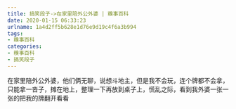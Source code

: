 ```yaml
---
title: 搞笑段子->在家里陪外公外婆 | 糗事百科
date: 2020-01-15 06:33:23
urlname: 1a4d2ff5b628e1d76e9d19c4f6a3b994
tags: 
- 糗事百科
categories:
- 糗事百科
- 搞笑段子
---
```

在家里陪外公外婆，他们俩无聊，说想斗地主，但是我不会玩，连个牌都不会拿，只能拿一沓子，摊在地上，整理一下再放到桌子上，慌乱之际，看到我外婆一张一张的把我的牌翻开看看


